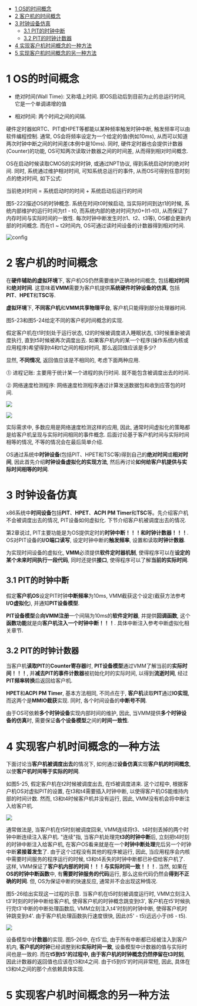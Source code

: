 
<!-- @import "[TOC]" {cmd="toc" depthFrom=1 depthTo=6 orderedList=false} -->

<!-- code_chunk_output -->

* [1 OS的时间概念](#1-os的时间概念)
* [2 客户机的时间概念](#2-客户机的时间概念)
* [3 时钟设备仿真](#3-时钟设备仿真)
	* [3.1 PIT的时钟中断](#31-pit的时钟中断)
	* [3.2 PIT的时钟计数器](#32-pit的时钟计数器)
* [4 实现客户机时间概念的一种方法](#4-实现客户机时间概念的一种方法)
* [5 实现客户机时间概念的另一种方法](#5-实现客户机时间概念的另一种方法)

<!-- /code_chunk_output -->

# 1 OS的时间概念

- 绝对时间(Wall Time): 又称墙上时间. 即OS启动后到目前为止的总运行时间, 它是一个单调递增的值

- 相对时间: 两个时间之间的间隔. 

硬件定时器如RTC、PIT或HPET等都能以某种频率触发时钟中断, 触发频率可以由软件编程控制. 通常, OS会将频率设定为一个给定的值(例如10ms), 从而可以知道两次时钟中断之间的时间差(本例中是10ms). 同时, 硬件定时器也会提供计数器(Counter)的功能, OS可知两次读取计数器之间的时间差, 从而得到相对时间概念.

OS在启动时候读取CMOS的实时时钟, 或通过NPT协议, 得到系统启动时的绝对时间. 同时, 系统通过维护相对时间, 可知系统总运行的事件, 从而OS可得到任意时刻点的绝对时间, 如下公式:

当前绝对时间 = 系统启动时的时间 + 系统启动后运行的时间

图5\-222描述OS的时钟概念. 系统在时间t0时候启动, 当实际时间到达t1的时候, 系统内部维护的运行时间为t1 \- t0, 而系统内部的绝对时间为t0+(t1-t0), 从而保证了内存时间与实际时间的一致性. 每次时钟中断发生时(t1、t2、t3等), OS都会更新内部的时间概念. 而在t1 \~ t2时间内, OS可通过读时间设备的计数器得到相对时间.

![config](./images/34.png)

# 2 客户机的时间概念

在**硬件辅助的虚拟环境**下, 客户机OS仍然需要维护正确地时间概念, 包括**相对时间**和**绝对时间**. 这意味着**VMM**需要为客户机提供**系统硬件时钟设备的仿真**, 包括**PIT**、**HPET**和**TSC**等. 

**虚拟环境**下, **不同客户机**和**VMM共享物理平台**, 客户机只能得到部分处理器时间.

图5-23和图5\-24给定不同的客户机时间概念的实现. 

假定客户机在t1时刻处于运行状态, t2的时候被调度进入睡眠状态, t3时候重新被调度执行, 直到t5时候被再次调度出去. 如果客户机内的某一个程序(操作系统内核或应用程序)希望得到t4和t1之间的相对时间, 那么返回值应该是多少?

显然, **不同情况**, 返回值应该是不相同的, 考虑下面两种应用.

⓵ 进程记账: 主要用于统计某一个进程的执行时间. 就不能包含被调度出去的时间.

⓶ 网络速度检测程序: 网络速度检测程序通过计算发送数据包和收到应答包的时间. 

![](./images/2019-04-16-10-05-22.png)

![](./images/2019-04-16-10-05-31.png)

实际需求中, 多数应用是网络速度检测这样的应用, 因此, 通常时间虚拟化的策略都是给客户机呈现与实际时间相同的事件概念. 后面讨论基于客户机时间与实际时间相等的情况, 不等的情况会在最后简单介绍.

OS通过系统中**时钟设备**(包括PIT、HPET和TSC等)得到自己的**绝对时间**或**相对时间**, 因此首先介绍**时钟设备虚拟化的实现方法**, 然后再讨论**如何给客户机提供与实际时间相等的时间**.

# 3 时钟设备仿真

x86系统中**时间设备**包括**PIT**、**HPET**、**ACPI PM Timer**和**TSC**等。先介绍客户机不会被调度出去的情况, PIT设备如何虚拟化. 下节介绍客户机被调度出去的情况.

第2章说过, PIT主要功能是为OS提供定时的**时钟中断！！！**和**时钟计数器！！！**. OS对PIT设备的**I/O端口读写**, 设定时钟中断的**触发频率**, 设置和读取**时钟计数器**.

为实现时间设备的虚拟化, **VMM**必须提供**软件定时器机制**, 使得程序可以在**设定的某个未来时间执行一段代码**, 同时还提供**接口**, 使得程序可以了解**当前的实际时间**.

## 3.1 PIT的时钟中断

假定**客户机OS**设定PIT时钟**中断频率**为10ms, VMM截获这个设定(截获方法参考**I/O虚拟化**), 并通知**PIT设备模型**. 

**PIT设备模型**会**向VMM注册**一个间隔为10ms的**软件定时器**, 并提供**回调函数**, 这个**函数功能**就是向**客户机注入一个时钟中断！！！**. 具体中断注入参考中断虚拟化相关章节.

## 3.2 PIT的时钟计数器

当客户机**读取PIT**的**Counter寄存器**时, **PIT设备模型**通过VMM了解当前的**实际时间！！！**, 并**减去PIT的事件计数器**被初始化时的实际时间, 以得到**流逝时间**, 经过**PIT频率转换**后返回给客户机.

**HPET**和**ACPI PM Timer**, 基本方法相同, 不同点在于, **客户机**读取**PIT**通过**IO实现**, 而这两个是**MMIO截获**实现. 同时, 各个时间设备的**中断号不同**.

由于OS可依赖**多个时钟设备**实现内部时间的维护, 因此, 当VMM提供**多个时钟设备的仿真**时, 需要保证**各个设备模型**之间的**时间一致性**.

# 4 实现客户机时间概念的一种方法

下面讨论当**客户机被调度出去**的情况下, 如何通过**设备仿真**实现**客户机的时间概念**, 以使**客户机时间等于实际的时间**. 

如图5\-25, 假定客户机在t2时候被调度出去, 在t5被调度进来. 这个过程中, 根据客户机OS对虚拟PIT的设置, 在t3和t4需要插入时钟中断, 以使得客户机OS能维持内部的时间计数. 然而, t3和t4时候客户机并没有运行, 因此, VMM没有机会将中断注入给客户机.

![](./images/2019-04-16-13-15-59.png)

通常做法是, 当客户机在t5时刻被调度回来, VMM连续将t3、t4时刻丢掉的两个时钟中断连续注入客户机. "连续"指, 当客户机处理完**t3的时钟中断**后, 立刻把t4时刻的时钟中断注入给客户机, 在客户OS看来就是在一个**时钟中断处理**完后另一个时钟中断**紧接着发生**了. 由于这个过程没有其他的程序被运行, 因此, 当应用程序会内核中需要时间服务的程序运行的时候, t3和t4丢失的时钟中断都已补偿给客户机了. 这样, VMM保证了**客户机内部的时间！！！**与**实际时间一致！！！**. 当然, 如果在**OS的时钟中断函数**中, 有**需要时钟服务的代码**运行, 那么这些代码仍然会**得到不正确的时间**. 但, OS为保证中断的快速反应, 通常并不会出现这种情况.

图5\-26给出实现这一过程的示意. 当客户机在t5时刻被调度运行时, VMM立刻注入t3'时刻的时钟中断给客户机, 使得客户机的时钟概念跳变到t3', 客户机在t5'时候执行完t3'中断的中断处理函数后, VMM立刻注入t4'时刻的时钟中断, 使得客户机时钟跳变到t4'. 由于客户机处理函数执行速度很快, 因此(t5' \- t5)远远小于(t6 \- t5).

![](./images/2019-04-16-13-42-48.png)


设备模型中**计数器**的实现. 图5\-26中, 在t5'后, 由于所有中断都已经被注入到客户机内, **客户机的时钟**已经调整到和**实际时间一致**, 设备模型中计数器的值与实际时间也是一致的. 而在**t5到t5'**的过程中, 由于**客户机的时钟概念仍然停留在t3时刻**, 因此计数器的返回值也应该在t3和t4之间. 由于t5到t5'的时间非常短, 因此, 具体在t3和t4之间的那个点依赖具体实现.

# 5 实现客户机时间概念的另一种方法


